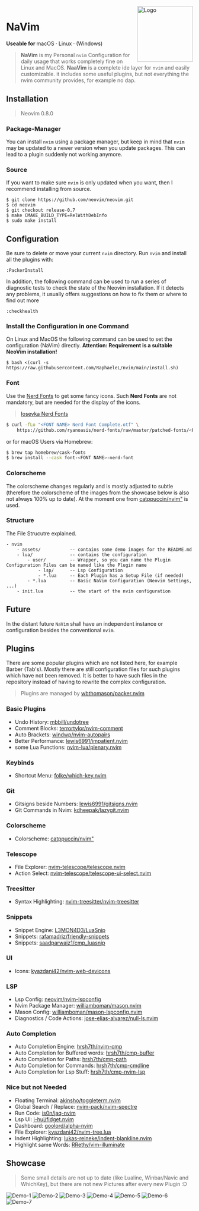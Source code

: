 <img height="150" src="assets/logo.png" align="right" alt="Logo">

# NaVim

<b>Useable for </b>
macOS · Linux · (Windows)

> **NaVim** is my Personal `nvim` Configuration for daily usage that works completely fine on Linux and MacOS. **NaaVim** is a complete ide layer for `nvim` and easily customizable. it includes some useful plugins, but not everything the nvim community provides, for example no dap.

## Installation

> Neovim 0.8.0

### Package-Manager

You can install `nvim` using a package manager, but keep in mind that `nvim` may be updated to a newer version when you update packages. This can lead to a plugin suddenly not working anymore.

### Source

If you want to make sure `nvim` is only updated when you want, then I recommend installing from source.

```
$ git clone https://github.com/neovim/neovim.git
$ cd neovim
$ git checkout release-0.7
$ make CMAKE_BUILD_TYPE=RelWithDebInfo
$ sudo make install
```

## Configuration

Be sure to delete or move your current `nvim` directory. Run `nvim` and install all the plugins with:

```
:PackerInstall
```

In addition, the following command can be used to run a series of diagnostic tests to check the state of the Neovim installation. If it detects any problems, it usually offers suggestions on how to fix them or where to find out more

```
:checkhealth
```

### Install the Configuration in one Command

On Linux and MacOS the following command can be used to set the configuration (NaVim) directly. **Attention: Requirement is a suitable NeoVim installation!**

```
$ bash <(curl -s https://raw.githubusercontent.com/RaphaeleL/nvim/main/install.sh)
```

### Font

Use the [Nerd Fonts](https://www.nerdfonts.com) to get some fancy icons. Such **Nerd Fonts** are not mandatory, but are needed for the display of the icons.

> [Iosevka Nerd Fonts](https://github.com/ryanoasis/nerd-fonts/tree/master/patched-fonts/Iosevka)

```bash
$ curl -fLo "<FONT NAME> Nerd Font Complete.otf" \
    https://github.com/ryanoasis/nerd-fonts/raw/master/patched-fonts/<FONT_PATH>/complete/<FONT_NAME>%20Nerd%20Font%20Complete.otf
```

or for macOS Users via Homebrew:

```bash
$ brew tap homebrew/cask-fonts
$ brew install --cask font-<FONT NAME>-nerd-font
```

### Colorscheme

The colorscheme changes regularly and is mostly adjusted to subtle (therefore the colorscheme of the images from the showcase below is also not always 100% up to date). At the moment one from [catppuccin/nvim"](https://github.com/catppuccin/nvim") is used.

### Structure

The File Strucutre explained.

```
- nvim
    - assets/           -- contains some demo images for the README.md
    - lua/              -- contains the configuration
        - user/         -- Wrapper, so you can name the Plugin Configuration Files can be named like the Plugin name
            - lsp/      -- Lsp Configuration
            - *.lua     -- Each Plugin has a Setup File (if needed)
        - *.lua         -- Basic NaVim Configuration (Neovim Settings, ...)
    - init.lua          -- the start of the nvim configuration
```

## Future

In the distant future `NaVim` shall have an independent instance or configuration besides the conventional `nvim`.

## Plugins

There are some popular plugins which are not listed here, for example Barber (Tab's). Mostly there are still configuration files for such plugins which have not been removed. It is better to have such files in the repository instead of having to rewrite the complex configuration.

> Plugins are managed by [wbthomason/packer.nvim](https://github.com/wbthomason/packer.nvim)

### Basic Plugins

- Undo History: [mbbill/undotree](https://github.com/mbbill/undotree)
- Comment Blocks: [terrortylor/nvim-comment](https://github.com/terrortylor/nvim-comment)
- Auto Brackets: [windwp/nvim-autopairs](https://github.com/windwp/nvim-autopairs)
- Better Performance: [lewis6991/impatient.nvim](https://github.com/lewis6991/impatient.nvim)
- some Lua Functions: [nvim-lua/plenary.nvim](https://github.com/nvim-lua/plenary.nvim)

### Keybinds

- Shortcut Menu: [folke/which-key.nvim](https://github.com/folke/which-key.nvim)

### Git

- Gitsigns beside Numbers: [lewis6991/gitsigns.nvim](https://github.com/lewis6991/gitsigns.nvim)
- Git Commands in Nvim: [kdheepak/lazygit.nvim](https://github.com/kdheepak/lazygit.nvim)

### Colorscheme

- Colorscheme: [catppuccin/nvim"](https://github.com/catppuccin/nvim")

### Telescope

- File Explorer: [nvim-telescope/telescope.nvim](https://github.com/nvim-telescope/telescope.nvim)
- Action Select: [nvim-telescope/telescope-ui-select.nvim](https://github.com/nvim-telescope/telescope-ui-select.nvim)

### Treesitter

- Syntax Highlighting: [nvim-treesitter/nvim-treesitter](https://github.com/nvim-treesitter/nvim-treesitter)

### Snippets

- Snippet Engine: [L3MON4D3/LuaSnip](https://github.com/L3MON4D3/LuaSnip)
- Snippets: [rafamadriz/friendly-snippets](https://github.com/rafamadriz/friendly-snippets)
- Snippets: [saadparwaiz1/cmp_luasnip](https://github.com/saadparwaiz1/cmp_luasnip)

### UI

- Icons: [kyazdani42/nvim-web-devicons](https://github.com/kyazdani42/nvim-web-devicons)

### LSP

- Lsp Config: [neovim/nvim-lspconfig](https://github.com/neovim/nvim-lspconfig)
- Nvim Package Manager: [williamboman/mason.nvim](https://github.com/williamboman/mason.nvim)
- Mason Config: [williamboman/mason-lspconfig.nvim](https://github.com/williamboman/mason-lspconfig.nvim)
- Diagnostics / Code Actions: [jose-elias-alvarez/null-ls.nvim](https://github.com/jose-elias-alvarez/null-ls.nvim)

### Auto Completion

- Auto Completion Engine: [hrsh7th/nvim-cmp](https://github.com/hrsh7th/nvim-cmp)
- Auto Completion for Buffered words: [hrsh7th/cmp-buffer](https://github.com/hrsh7th/cmp-buffer)
- Auto Completion for Paths: [hrsh7th/cmp-path](https://github.com/hrsh7th/cmp-path)
- Auto Completion for Commands: [hrsh7th/cmp-cmdline](https://github.com/hrsh7th/cmp-cmdline)
- Auto Completion for Lsp Stuff: [hrsh7th/cmp-nvim-lsp](https://github.com/hrsh7th/cmp-nvim-lsp)

### Nice but not Needed

- Floating Terminal: [akinsho/toggleterm.nvim](https://github.com/akinsho/toggleterm.nvim)
- Global Search / Replace: [nvim-pack/nvim-spectre](https://github.com/nvim-pack/nvim-spectre)
- Run Code: [is0n/jaq-nvim](https://github.com/is0n/jaq-nvim)
- Lsp UI: [j-hui/fidget.nvim](https://github.com/j-hui/fidget.nvim)
- Dashboard: [goolord/alpha-nvim](https://github.com/goolord/alpha-nvim)
- File Explorer: [kyazdani42/nvim-tree.lua](https://github.com/kyazdani42/nvim-tree.lua)
- Indent Highlighting: [lukas-reineke/indent-blankline.nvim](https://github.com/lukas-reineke/indent-blankline.nvim)
- Highlight same Words: [RRethy/vim-illuminate](https://github.com/RRethy/vim-illuminate)

## Showcase

> Some small details are not up to date (like Lualine, Winbar/Navic and WhichKey), but there are not new Pictures after every new Plugin :D

![Demo-1](./assets/Demo_1.png)
![Demo-2](./assets/Demo_2.png)
![Demo-3](./assets/Demo_3.png)
![Demo-4](./assets/Demo_4.png)
![Demo-5](./assets/Demo_5.png)
![Demo-6](./assets/Demo_6.png)
![Demo-7](./assets/Demo_7.png)
